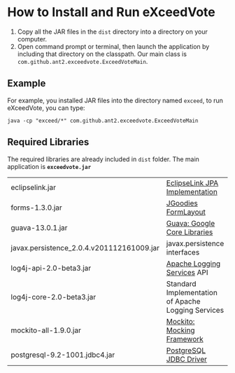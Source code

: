 How to Install and Run eXceedVote
=================================

1. Copy all the JAR files in the `dist` directory into a directory on your computer.
2. Open command prompt or terminal, then launch the application by including that directory on the classpath. Our main class is `com.github.ant2.exceedvote.ExceedVoteMain`.

Example
-------

For example, you installed JAR files into the directory named `exceed`, to run eXceedVote, you can type:

    java -cp "exceed/*" com.github.ant2.exceedvote.ExceedVoteMain


Required Libraries
------------------
The required libraries are already included in `dist` folder. The main application is __`exceedvote.jar`__

<table>
    <tr><td>eclipselink.jar                 <td><a href="http://www.eclipse.org/eclipselink/">EclipseLink JPA Implementation</a>
    <tr><td>forms-1.3.0.jar                 <td><a href="http://www.jgoodies.com/freeware/libraries/forms/">JGoodies FormLayout</a>
    <tr><td>guava-13.0.1.jar                <td><a href="http://code.google.com/p/guava-libraries/">Guava: Google Core Libraries</a>
    <tr><td>javax.persistence_2.0.4.v201112161009.jar    <td>javax.persistence interfaces
    <tr><td>log4j-api-2.0-beta3.jar         <td><a href="http://logging.apache.org/log4j/2.x/">Apache Logging Services</a> API
    <tr><td>log4j-core-2.0-beta3.jar        <td>Standard Implementation of Apache Logging Services</a>
    <tr><td>mockito-all-1.9.0.jar           <td><a href="http://code.google.com/p/mockito/">Mockito: Mocking Framework</a>
    <tr><td>postgresql-9.2-1001.jdbc4.jar   <td><a href="http://jdbc.postgresql.org/">PostgreSQL JDBC Driver</a>
</table>
